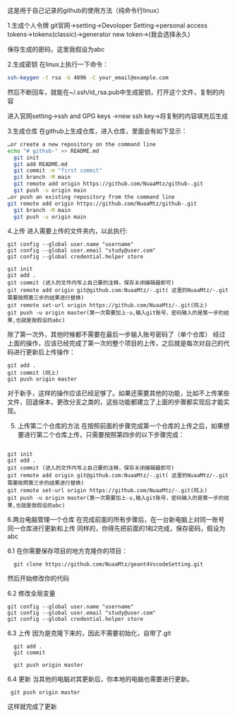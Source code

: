 这是用于自己记录的github的使用方法（纯命令行linux）

1.生成个人令牌
git官网->setting->Devoloper Setting->personal access tokens->tokens(classic)->generator new token->(我会选择永久)

保存生成的密码，这里我假设为abc

2.生成密钥
在linux上执行一下命令：
```bash
ssh-keygen -t rsa -b 4096 -C your_email@example.com
````
然后不断回车，就能在~/.ssh/id_rsa.pub中生成密钥，打开这个文件，复制的内容

进入官网setting->ssh and GPG keys ->new ssh key->将复制的内容填充后生成


3.生成仓库
在github上生成仓库，进入仓库，里面会有如下显示：
```bash
…or create a new repository on the command line
echo "# github-" >> README.md
  git init
  git add README.md
  git commit -m "first commit"
  git branch -M main
  git remote add origin https://github.com/NuaaMtz/github-.git
  git push -u origin main
…or push an existing repository from the command line
git remote add origin https://github.com/NuaaMtz/github-.git
  git branch -M main
  git push -u origin main
```

4.上传
进入需要上传的文件夹内，以此执行:

```
git config --global user.name "username"
git config --global user.email "study@user.com"
git config --global credential.helper store
````

```
git init
git add .
git commit (进入的文件内写上自己要的注释，保存关闭编辑器即可)
git remote add origin git@github.com:NuaaMtz/-.git( 这里的NuaaMtz/-.git需要按照第三步的结果进行替换)
git remote set-url origin https://github.com/NuaaMtz/-.git(同上)
git push -u origin master(第一次需要加上-u,输入git账号，密码输入的是第一步的结果,也就是我假设的abc)

```
除了第一次外，其他时候都不需要在最后一步输入账号密码了（单个仓库）
经过上面的操作，应该已经完成了第一次的整个项目的上传，之后就是每次对自己的代码进行更新后上传操作：
```
git add .
git commit (同上)
git push origin master
```

 对于新手，这样的操作应该已经足够了。如果还需要其他的功能，比如不上传某些文件，回退保本，更改分支之类的，这些功能都建立了上面的步骤都实现后才能实现。


5. 上传第二个仓库的方法
在按照前面的步骤完成第一个仓库的上传之后，如果想要进行第二个仓库上传，只需要按照第四步的以下步骤完成：

```

git init
git add .
git commit (进入的文件内写上自己要的注释，保存关闭编辑器即可)
git remote add origin git@github.com:NuaaMtz/-.git( 这里的NuaaMtz/-.git需要按照第三步的结果进行替换)
git remote set-url origin https://github.com/NuaaMtz/-.git(同上)
git push -u origin master(第一次需要加上-u,输入git账号，密码输入的是第一步的结果,也就是我假设的abc)

```

6.两台电脑管理一个仓库
在完成前面的所有步骤后，在一台新电脑上对同一账号同一仓库进行更新和上传
同样的，你得先把前面的1和2完成，保存密码，假设为abc

6.1 在你需要保存项目的地方克隆你的项目：
```
  git clone https://github.com/NuaaMtz/geant4VscodeSetting.git
```
然后开始修改你的代码

6.2 修改全局变量

```
git config --global user.name "username"
git config --global user.email "study@user.com"
git config --global credential.helper store
````
6.3 上传
因为是克隆下来的，因此不需要初始化，自带了.git

```
  git add .
  git commit 

  git push origin master
```

6.4 更新
当其他的电脑对其更新后，你本地的电脑也需要进行更新。
```
 git push origin master
```
这样就完成了更新
